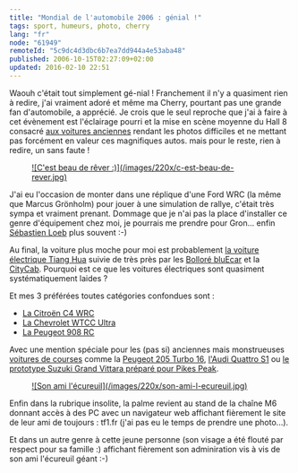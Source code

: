 ```yaml
---
title: "Mondial de l'automobile 2006 : génial !"
tags: sport, humeurs, photo, cherry
lang: "fr"
node: "61949"
remoteId: "5c9dc4d3dbc6b7ea7dd944a4e53aba48"
published: 2006-10-15T02:27:09+02:00
updated: 2016-02-10 22:51
---
```

 
Waouh c'était tout simplement gé-nial&nbsp;! Franchement il n'y a quasiment rien à
redire, j'ai vraiment adoré et même ma Cherry, pourtant pas une grande fan
d'automobile, a apprécié. Je crois que le seul reproche que j'ai à faire à cet
évènement est l'éclairage pourri et la mise en scène moyenne du Hall 8 consacré
[aux voitures
anciennes](http://photos.pwet.fr/galeries/mondial-de-l-automobile-2006-voitures-anciennes/)
rendant les photos difficiles et ne mettant pas forcément en valeur ces
magnifiques autos. mais pour le reste, rien à redire, un sans faute !

 
<figure class="object-left"><a href="/images/c-est-beau-de-rever.jpg">![C'est beau de rêver :)](/images/220x/c-est-beau-de-rever.jpg)
</a></figure>


J'ai eu l'occasion de monter dans une réplique d'une Ford WRC (la même que
Marcus Grönholm) pour jouer à une simulation de rallye, c'était très sympa et
vraiment prenant. Dommage que je n'ai pas la place d'installer ce genre
d'équipement chez moi, je pourrais me prendre pour Gron... enfin [Sébastien
Loeb](http://www.sebastienloeb.com/) plus souvent :-)

 
Au final, la voiture plus moche pour moi est probablement [la voiture électrique
Tiang
Hua](http://photos.pwet.fr/villes-et-departements/paris-75/paris/tiang-hua/)
suivie de très près par les [Bolloré
bluEcar](http://photos.pwet.fr/villes-et-departements/paris-75/paris/bollore-bluecar/)
et la
[CityCab](http://photos.pwet.fr/villes-et-departements/paris-75/paris/citycab/).
Pourquoi est ce que les voitures électriques sont quasiment systématiquement
laides ?

 
Et mes 3 préférées toutes catégories confondues sont :

* [La Citroën C4 WRC](http://photos.pwet.fr/villes-et-departements/paris-75/paris/citroen-c4-wrc/)
* [La Chevrolet WTCC Ultra](http://photos.pwet.fr/villes-et-departements/paris-75/paris/chevrolet-wtcc-ultra/)
* [La Peugeot 908 RC](http://photos.pwet.fr/villes-et-departements/paris-75/paris/peugeot-908-rc/)
 

Avec une mention spéciale pour les (pas si) anciennes mais monstrueuses
[voitures de
courses](http://photos.pwet.fr/galeries/mondial-de-l-automobile-2006-voitures-de-course/)
comme la [Peugeot 205 Turbo
16](http://photos.pwet.fr/villes-et-departements/paris-75/paris/peugeot-205-turbo-16/),
[l'Audi Quattro
S1](http://photos.pwet.fr/villes-et-departements/paris-75/paris/audi-quattro-s1/)
ou [le prototype Suzuki Grand Vittara préparé pour Pikes
Peak](http://photos.pwet.fr/villes-et-departements/paris-75/paris/suzuki-grand-vitara-pikes-peak/).

<figure class="object-left"><a href="/images/son-ami-l-ecureuil.jpg">![Son ami l'écureuil](/images/220x/son-ami-l-ecureuil.jpg)
</a></figure>


Enfin dans la rubrique insolite, la palme revient au stand de la chaîne M6
donnant accès à des PC avec un navigateur web affichant fièrement le site de
leur ami de toujours : tf1.fr (j'ai pas eu le temps de prendre une photo...).

Et dans un autre genre à cette jeune personne (son visage a été flouté par
respect pour sa famille :) affichant fièrement son adminiration vis à vis de son
ami l'écureuil géant :-)
